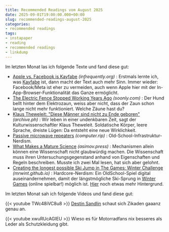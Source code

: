 ```yaml
---
title: Recommended Readings vom August 2025
date: 2025-09-01T19:00:00.000+00:00
slug: recommended-readings-august-2025
categories:
- recommended readings
tags:
- instapaper
- reading
- recommended readings
- linkdump
---
```


Im letzten Monat las ich folgende Texte und fand diese gut:

- [Apple vs. Facebook is Kayfabe](https://infrequently.org/2025/08/apple-vs-fb-kayfabe/) *(infrequently.org)* : Erstmals lernte ich, was [Kayfabe](https://de.wikipedia.org/wiki/Kayfabe) ist, dann macht der Text auch mehr Sinn. Immer wieder: Facebook/Meta ist eher zu vermeiden, auch wenn Apple hier mit der In-App-Browser-Funktionalität das Ganze ermöglicht.
- [The Electric Fence Stopped Working Years Ago](https://soonly.com/electric-fences/) *(soonly.com)* : Der Hund bellt hinter dem Elektrozaun, weiss aber nicht, dass der Zaun schon lange nicht mehr funktioniert. Welche Zäune hast du?
- [Klaus Theweleit: "Diese Männer sind nicht zu Ende geboren"](https://archive.ph/hrrDn) *(archive.ph)* : Wir leben in einer undenkbaren Zeit, sagt der Kulturwissenschaftler Klaus Theweleit. Soldatische Körper, leere Sprache, dreiste Lügen: Da entsteht eine neue Wirklichkeit.
- [Passive microwave repeaters](https://computer.rip/2025-08-16-passive-microwave-repeaters.html) *(computer.rip)* : Old-School-Infrastruktur-Nerdism.
- [What Makes a Mature Science](https://www.asimov.press/p/mature-science) *(asimov.press)* : Mechanismen allein können eine Wissenschaft nicht glaubwürdig machen. Die Wissenschaft muss ihren Untersuchungsgegenstand anhand von Eigenschaften und Regeln beschreiben. Musste ich zwei Mal lesen, hat sich aber gelohnt.
- [Creating the longest possible Ski Jump in The Games: Winter Challenge](https://mrwint.github.io/winter/writeup/writeup2.html) *(mrwint.github.io)* : Hardcore-Nerdism: Ein OldSchool-Spiel digital auseinandernehmen, damit der längstmögliche Ski-Sprung in [Winter Games](https://archive.org/details/the_games_winter_challenge_1991) (online spielbar!) möglich ist. [Hier](https://mrwint.github.io/winter/writeup/writeup.html) noch etwas mehr Hintergrund.

Im letzten Monat sah ich folgende Videos und fand diese gut:

{{< youtube TWc48iVC8u8 >}}
[Destin Sandlin](https://www.smartereveryday.com) schaut sich Zikaden gaaanz genau an.

{{< youtube xwuRUcAGIEU >}}
Wieso es für Motorradfans nix besseres als Leder als Schutzkleidung gibt.